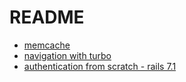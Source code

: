 # README


* [memcache](https://invidious.baczek.me/watch?v=ykL9cBN7z9E)
* [navigation with turbo](https://invidious.baczek.me/watch?v=ykL9cBN7z9E)
* [authentication from scratch - rails 7.1](https://invidious.baczek.me/watch?v=Hb9WtQf9K60)
